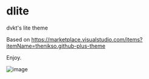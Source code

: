 # dlite

dvkt's lite theme

Based on https://marketplace.visualstudio.com/items?itemName=thenikso.github-plus-theme

Enjoy.

![image](https://user-images.githubusercontent.com/41523880/46823985-7e958b00-cd44-11e8-8b76-c105ba5cf4fd.png)
